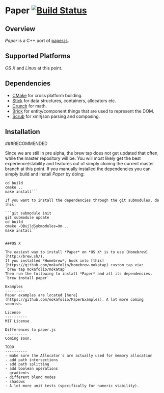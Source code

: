 Paper [![Build Status](https://travis-ci.org/mokafolio/Paper.svg?branch=master)](https://travis-ci.org/mokafolio/Paper)
==========

Overview
----------

*Paper* is a C++ port of [paper.js](http://paperjs.org/).

Supported Platforms
----------
*OS X* and *Linux* at this point.

Dependencies
----------

- [CMake](https://cmake.org/) for cross platform building.
- [Stick](https://github.com/mokafolio/Stick) for data structures, containers, allocators etc.
- [Crunch](https://github.com/mokafolio/Crunch) for math.
- [Brick](https://github.com/mokafolio/Brick) for entity/component things that are used to represent the DOM.
- [Scrub](https://github.com/mokafolio/Scrub) for xml/json parsing and composing.


Installation
----------

###RECOMMENDED

Since we are still in pre alpha, the brew tap does not get updated that often, while the master repository will be.
You will most likely get the best experience/stability and features out of simply cloning the current master branch at this point.
If you manually installed the dependencies you can simply build and install *Paper* by doing:

```mkdir build  
cd build  
cmake ..  
make install```

If you want to install the dependencies through the git submodules, do this:

```git submodule init  
git submodule update  
cd build  
cmake -DBuildSubmodules=On ..  
make install```


###OS X

The easiest way to install *Paper* on *OS X* is to use [Homebrew](http://brew.sh/).
If you installed *Homebrew*, hook into [this](https://github.com/mokafolio/homebrew-mokatap) custom tap via:
`brew tap mokafolio/mokatap` 
Then run the following to install *Paper* and all its dependencies.
`brew install paper`

Examples
---------
Paper examples are located [here](https://github.com/mokafolio/PaperExamples). A lot more coming soonish.

License
----------
MIT License

Differences to paper.js
----------
Coming soon.

TODO
----------
- make sure the Allocator's are actually used for memory allocation
- add path intersections
- add path splitting
- add boolean operations
- gradients
- different blend modes
- shadows
- A lot more unit tests (specifically for numeric stability).
